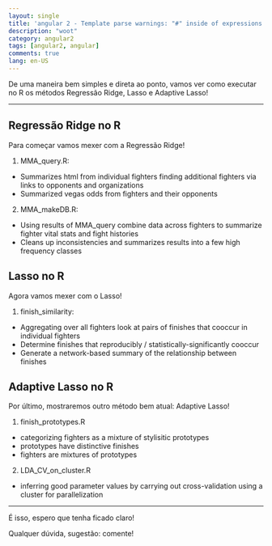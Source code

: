 ```yaml
---
layout: single
title: 'angular 2 - Template parse warnings: "#" inside of expressions is deprecated. Use "let" instead! (ngFor)'
description: "woot"
category: angular2
tags: [angular2, angular]
comments: true
lang: en-US
---
```


De uma maneira bem simples e direta ao ponto, vamos ver como executar no R os métodos Regressão Ridge, Lasso e Adaptive Lasso!

---

## Regressão Ridge no R

Para começar vamos mexer com a Regressão Ridge!

1. MMA_query.R:
  * Summarizes html from individual fighters finding additional fighters via links to opponents and organizations
  * Summarized vegas odds from fighters and their opponents
2. MMA_makeDB.R:
  * Using results of MMA_query combine data across fighters to summarize fighter vital stats and fight histories
  * Cleans up inconsistencies and summarizes results into a few high frequency classes


## Lasso no R

Agora vamos mexer com o Lasso!

1. finish_similarity:
  * Aggregating over all fighters look at pairs of finishes that cooccur in individual fighters
  * Determine finishes that reproducibly / statistically-significantly cooccur
  * Generate a network-based summary of the relationship between finishes


## Adaptive Lasso no R

Por último, mostraremos outro método bem atual: Adaptive Lasso!

1. finish_prototypes.R
  * categorizing fighters as a mixture of stylisitic prototypes
  * prototypes have distinctive finishes
  * fighters are mixtures of prototypes
2. LDA_CV_on_cluster.R
  * inferring good parameter values by carrying out cross-validation using a cluster for parallelization

---

É isso, espero que tenha ficado claro!

Qualquer dúvida, sugestão: comente!
